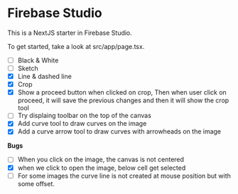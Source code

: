 # Firebase Studio

This is a NextJS starter in Firebase Studio.

To get started, take a look at src/app/page.tsx.

- [ ] Black & White
- [ ] Sketch
- [x] Line & dashed line
- [x] Crop
- [x] Show a proceed button when clicked on crop, Then when user click on proceed, it will save the previous changes and then it will show the crop tool
- [ ] Try displaing toolbar on the top of the canvas
- [x] Add curve tool to draw curves on the image
- [x] Add a curve arrow tool to draw curves with arrowheads on the image

**Bugs**

- [ ] When you click on the image, the canvas is not centered
- [x] when we click to open the image, below cell get selected
- [ ] For some images the curve line is not created at mouse position but with some offset.